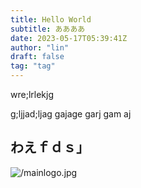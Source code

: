 ```yaml
---
title: Hello World
subtitle: ああああ
date: 2023-05-17T05:39:41Z
author: "lin"
draft: false
tag: "tag"
---
```


wre;lrlekjg

g;ljjad;ljag
gajage
garj
gam
aj

## わえｆｄｓ」

![/mainlogo.jpg](/mainlogo.jpg)
